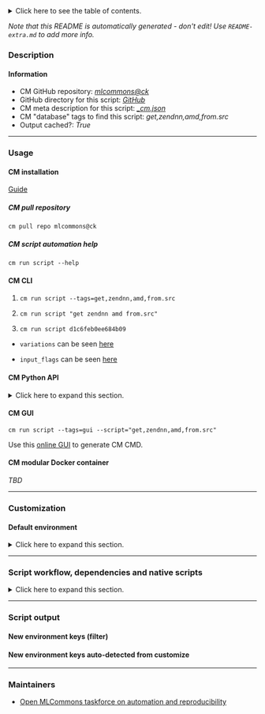 <details>
<summary>Click here to see the table of contents.</summary>

* [Description](#description)
* [Information](#information)
* [Usage](#usage)
  * [ CM installation](#cm-installation)
  * [ CM script automation help](#cm-script-automation-help)
  * [ CM CLI](#cm-cli)
  * [ CM Python API](#cm-python-api)
  * [ CM GUI](#cm-gui)
  * [ CM modular Docker container](#cm-modular-docker-container)
* [Customization](#customization)
  * [ Default environment](#default-environment)
* [Script workflow, dependencies and native scripts](#script-workflow-dependencies-and-native-scripts)
* [Script output](#script-output)
* [New environment keys (filter)](#new-environment-keys-(filter))
* [New environment keys auto-detected from customize](#new-environment-keys-auto-detected-from-customize)
* [Maintainers](#maintainers)

</details>

*Note that this README is automatically generated - don't edit! Use `README-extra.md` to add more info.*

### Description

#### Information

* CM GitHub repository: *[mlcommons@ck](https://github.com/mlcommons/ck/tree/master/cm-mlops)*
* GitHub directory for this script: *[GitHub](https://github.com/mlcommons/ck/tree/master/cm-mlops/script/get-zendnn)*
* CM meta description for this script: *[_cm.json](_cm.json)*
* CM "database" tags to find this script: *get,zendnn,amd,from.src*
* Output cached?: *True*
___
### Usage

#### CM installation

[Guide](https://github.com/mlcommons/ck/blob/master/docs/installation.md)

##### CM pull repository

```cm pull repo mlcommons@ck```

##### CM script automation help

```cm run script --help```

#### CM CLI

1. `cm run script --tags=get,zendnn,amd,from.src `

2. `cm run script "get zendnn amd from.src" `

3. `cm run script d1c6feb0ee684b09 `

* `variations` can be seen [here](#variations)

* `input_flags` can be seen [here](#script-flags-mapped-to-environment)

#### CM Python API

<details>
<summary>Click here to expand this section.</summary>

```python

import cmind

r = cmind.access({'action':'run'
                  'automation':'script',
                  'tags':'get,zendnn,amd,from.src'
                  'out':'con',
                  ...
                  (other input keys for this script)
                  ...
                 })

if r['return']>0:
    print (r['error'])

```

</details>


#### CM GUI

```cm run script --tags=gui --script="get,zendnn,amd,from.src"```

Use this [online GUI](https://cKnowledge.org/cm-gui/?tags=get,zendnn,amd,from.src) to generate CM CMD.

#### CM modular Docker container

*TBD*

___
### Customization

#### Default environment

<details>
<summary>Click here to expand this section.</summary>

These keys can be updated via `--env.KEY=VALUE` or `env` dictionary in `@input.json` or using script flags.


</details>

___
### Script workflow, dependencies and native scripts

<details>
<summary>Click here to expand this section.</summary>

  1. ***Read "deps" on other CM scripts from [meta](https://github.com/mlcommons/ck/tree/master/cm-mlops/script/get-zendnn/_cm.json)***
     * get,amd,aocl
       * CM names: `--adr.['aocl']...`
       - CM script: [get-aocl](https://github.com/mlcommons/ck/tree/master/cm-mlops/script/get-aocl)
     * get,lib,blis,_amd
       - CM script: [get-blis](https://github.com/mlcommons/ck/tree/master/cm-mlops/script/get-blis)
     * detect,cpu
       - CM script: [detect-cpu](https://github.com/mlcommons/ck/tree/master/cm-mlops/script/detect-cpu)
     * get,git,_repo.https://github.com/amd/ZenDNN.git
       - CM script: [get-git-repo](https://github.com/mlcommons/ck/tree/master/cm-mlops/script/get-git-repo)
  1. ***Run "preprocess" function from [customize.py](https://github.com/mlcommons/ck/tree/master/cm-mlops/script/get-zendnn/customize.py)***
  1. Read "prehook_deps" on other CM scripts from [meta](https://github.com/mlcommons/ck/tree/master/cm-mlops/script/get-zendnn/_cm.json)
  1. ***Run native script if exists***
     * [run.bat](https://github.com/mlcommons/ck/tree/master/cm-mlops/script/get-zendnn/run.bat)
     * [run.sh](https://github.com/mlcommons/ck/tree/master/cm-mlops/script/get-zendnn/run.sh)
  1. Read "posthook_deps" on other CM scripts from [meta](https://github.com/mlcommons/ck/tree/master/cm-mlops/script/get-zendnn/_cm.json)
  1. ***Run "postrocess" function from [customize.py](https://github.com/mlcommons/ck/tree/master/cm-mlops/script/get-zendnn/customize.py)***
  1. Read "post_deps" on other CM scripts from [meta](https://github.com/mlcommons/ck/tree/master/cm-mlops/script/get-zendnn/_cm.json)
</details>

___
### Script output
#### New environment keys (filter)

#### New environment keys auto-detected from customize

___
### Maintainers

* [Open MLCommons taskforce on automation and reproducibility](https://github.com/mlcommons/ck/blob/master/docs/taskforce.md)